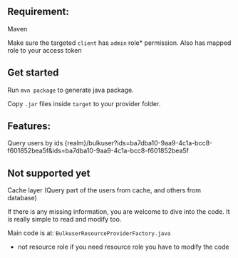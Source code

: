 
Requirement:
-----------------------
Maven

Make sure the targeted `client` has `admin` role* permission.
Also has mapped role to your access token

Get started
-----------------------
Run `mvn package` to generate java package.

Copy `.jar` files inside `target` to your provider folder.


Features:
------------------------
Query users by ids
{realm}/bulkuser?ids=ba7dba10-9aa9-4c1a-bcc8-f601852bea5f&ids=ba7dba10-9aa9-4c1a-bcc8-f601852bea5f 


Not supported yet
------------------------
Cache layer (Query part of the users from cache, and others from database)


If there is any missing information, you are welcome to dive into the code. It is really simple to read and modify too.


Main code is at: `BulkuserResourceProviderFactory.java`


* not resource role if you need resource role you have to modify the code


